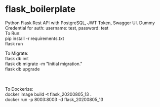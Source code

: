 # flask_boilerplate

Python Flask Rest API with PostgreSQL, JWT Token, Swagger UI. Dummy Credential for auth: username: test, password: test
<br/>
To Run:
<br/>
pip install -r requirements.txt
<br/>
flask run

To Migrate:
<br/>
flask db init
<br/>
flask db migrate -m "Initial migration."
<br/>
flask db upgrade

<br/>
<br/>
To Dockerize:
<br/>
docker image build -t flask_20200805_13 .
<br/>
docker run -p 8003:8003 -d flask_20200805_13

